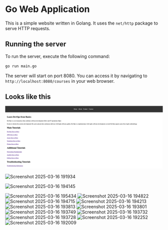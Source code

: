 # Go Web Application

This is a simple website written in Golang. It uses the `net/http` package to serve HTTP requests.

## Running the server

To run the server, execute the following command:

```bash
go run main.go
```

The server will start on port 8080. You can access it by navigating to `http://localhost:8080/courses` in your web browser.

## Looks like this

![Website](static/images/golang-website.png)

![Screenshot 2025-03-16 191934](https://github.com/user-attachments/assets/3e66704b-4561-494b-b931-9cd34e0dbbbd)

![Screenshot 2025-03-16 194145](https://github.com/user-attachments/assets/87081280-a3a3-43f3-ad29-cf6e6583786b)


![Screenshot 2025-03-16 195434](https://github.com/user-attachments/assets/b10ee6db-f4b9-4ef7-9d06-bd73a2964bda)
![Screenshot 2025-03-16 194822](https://github.com/user-attachments/assets/baeb0575-8b2c-40b5-bd97-0539bfdc8da5)
![Screenshot 2025-03-16 194715](https://github.com/user-attachments/assets/b0ed24d7-b433-4310-be9f-0eec839e8af7)
![Screenshot 2025-03-16 194213](https://github.com/user-attachments/assets/036b5056-0330-4094-9fc7-7387a1fdd2b0)
![Screenshot 2025-03-16 193813](https://github.com/user-attachments/assets/36d04f37-59e6-46e7-b45c-f034be169d36)
![Screenshot 2025-03-16 193801](https://github.com/user-attachments/assets/3cfced16-34d6-4349-8203-2979ccd7f5e4)
![Screenshot 2025-03-16 193749](https://github.com/user-attachments/assets/87568962-bcf6-4398-95ae-0b0c09e5a6ae)
![Screenshot 2025-03-16 193732](https://github.com/user-attachments/assets/f8e243b3-a7c2-4ee6-bd9b-e2eb8c20eb19)
![Screenshot 2025-03-16 193728](https://github.com/user-attachments/assets/12d3ae37-3161-4384-b0d5-950125d37f0b)
![Screenshot 2025-03-16 192252](https://github.com/user-attachments/assets/60046388-c642-4869-ba41-50b6b2b900b2)
![Screenshot 2025-03-16 192009](https://github.com/user-attachments/assets/8a2ec163-3ee1-4995-8d20-19c0b3f55051)
